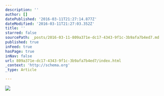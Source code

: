 ```yaml
---
description: ''
author: []
datePublished: '2016-03-11T21:27:14.877Z'
dateModified: '2016-03-11T21:27:03.352Z'
title: ''
starred: false
sourcePath: _posts/2016-03-11-809a371e-dc17-4343-9f1c-3b9afa7b4ed7.md
published: true
inFeed: true
hasPage: true
inNav: false
url: 809a371e-dc17-4343-9f1c-3b9afa7b4ed7/index.html
_context: 'http://schema.org'
_type: Article

---
```

![](https://the-grid-user-content.s3-us-west-2.amazonaws.com/850922f6-d2e2-40ca-b897-2b4540102c66.png)